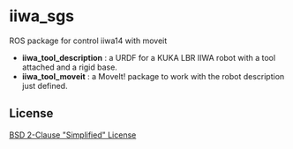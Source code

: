 # iiwa_sgs

ROS package for control iiwa14 with moveit

- **iiwa_tool_description** : a URDF for a KUKA LBR IIWA robot with a tool attached and a rigid base.
- **iiwa_tool_moveit** : a MoveIt! package to work with the robot description just defined.

## License

[BSD 2-Clause "Simplified" License](https://opensource.org/licenses/BSD-2-Clause)
